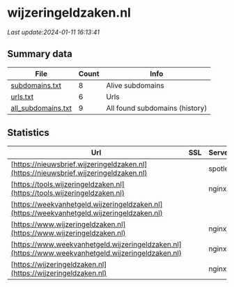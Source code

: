 # wijzeringeldzaken.nl
*Last update:2024-01-11 16:13:41*
## Summary data
| File       | Count | Info |
|------------|-------|------|
|[subdomains.txt](/data/wijzeringeldzaken/subdomains.txt)|8|Alive subdomains|
|[urls.txt](/data/wijzeringeldzaken/urls.txt)|6|Urls|
|[all_subdomains.txt](/data/wijzeringeldzaken/all_subdomains.txt)|9|All found subdomains (history)|
## Statistics
| Url | SSL | Server | Cookie | HSTS | CSP | XFO | XXP | RP | Tech |
|------------|-------|------|------|------|------|------|------|------|------|
|[https://nieuwsbrief.wijzeringeldzaken.nl](https://nieuwsbrief.wijzeringeldzaken.nl)| |spotler| |:white_check_mark: | | | | |:white_check_mark: | |HSTS| |
|[https://tools.wijzeringeldzaken.nl](https://tools.wijzeringeldzaken.nl)| |nginx| |:white_check_mark: | | | | |:white_check_mark: | |HSTS Nginx| |
|[https://weekvanhetgeld.wijzeringeldzaken.nl](https://weekvanhetgeld.wijzeringeldzaken.nl)| | | | | | | |:white_check_mark: | |Nginx| |
|[https://www.wijzeringeldzaken.nl](https://www.wijzeringeldzaken.nl)| |nginx| |:white_check_mark: | | | | |:white_check_mark: | |Google Tag Manager H...| |
|[https://www.weekvanhetgeld.wijzeringeldzaken.nl](https://www.weekvanhetgeld.wijzeringeldzaken.nl)| |nginx| |:white_check_mark: | |:white_check_mark: | |:white_check_mark: | |:white_check_mark: | |HSTS Nginx| |
|[https://wijzeringeldzaken.nl](https://wijzeringeldzaken.nl)| |nginx| |:white_check_mark: | | | | |:white_check_mark: | |HSTS Nginx| |